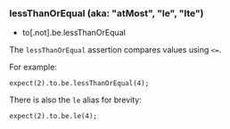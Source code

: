 ### lessThanOrEqual (aka: "atMost", "le", "lte")

 - to[.not].be.lessThanOrEqual

The `lessThanOrEqual` assertion compares values using `<=`.

For example:

    expect(2).to.be.lessThanOrEqual(4);

There is also the `le` alias for brevity:

    expect(2).to.be.le(4);
